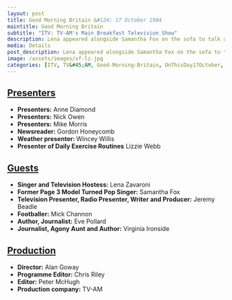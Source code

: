 ```yaml
---
layout: post
title: Good Morning Britain &#124; 17 October 1984
maintitle: Good Morning Britain
subtitle: "ITV: TV-AM's Main Breakfast Television Show"
description: Lena appeared alongside Samantha Fox on the sofa to talk about her comeback from illness.
media: Details
post_description: Lena appeared alongside Samantha Fox on the sofa to talk about her comeback from illness.
image: /assets/images/sf-lz.jpg
categories: [ITV, TV&#45;AM, Good-Morning-Britain, OnThisDay17October, Year-1984]
---
```


<h2 id="infobox1"><a href="#infobox1">Presenters</a></h2>
<ul>
<li><strong>Presenters:</strong> Anne Diamond</li>
<li><strong>Presenters:</strong> Nick Owen</li>
<li><strong>Presenters:</strong> Mike Morris</li>
<li><strong>Newsreader:</strong> Gordon Honeycomb</li>
<li><strong>Weather presenter: </strong> Wincey Willis</li>
<li><strong>Presenter of Daily Exercise Routines</strong> Lizzie Webb</li>
</ul>

<h2 id="infobox2"><a href="#infobox2">Guests</a></h2>
<ul>
<li><strong>Singer and Television Hostess:</strong> Lena Zavaroni</li>
<li><strong>Former Page 3 Model Turned Pop Singer:</strong> Samantha Fox</li>
<li><strong>Television Presenter, Radio Presenter, Writer and Producer:</strong> Jeremy Beadle</li>
<li><strong>Footballer:</strong> Mick Channon</li>
<li><strong>Author, Journalist:</strong> Eve Pollard</li>
<li><strong>Journalist, Agony Aunt and Author:</strong> Virginia Ironside</li>
</ul>

<h2 id="infobox3"><a href="#infobox3">Production</a></h2>
<ul>
<li><strong>Director:</strong> Alan Goway</li>
<li><strong>Programme Editor:</strong> Chris Riley</li>
<li><strong>Editor:</strong> Peter McHugh</li>
<li><strong>Production company:</strong> TV-AM</li>
</ul>
